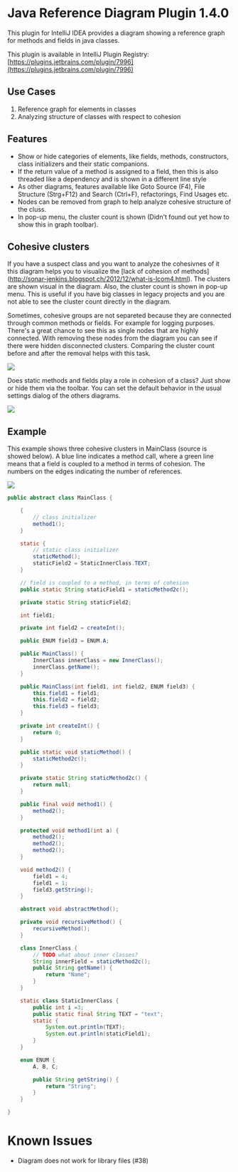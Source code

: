 # Java Reference Diagram Plugin 1.4.0

This plugin for IntelliJ IDEA provides a diagram showing a reference graph for methods and fields in java classes.

This plugin is available in IntelliJ Plugin Registry: [https://plugins.jetbrains.com/plugin/7996](https://plugins.jetbrains.com/plugin/7996)

## Use Cases
1. Reference graph for elements in classes
2. Analyzing structure of classes with respect to cohesion

## Features
- Show or hide categories of elements, like fields, methods, constructors, class initializers and their static companions.
- If the return value of a method is assigned to a field, then this is also threaded like a dependency and is shown in a different line style
- As other diagrams, features available like Goto Source (F4), File Structure (Strg+F12) and Search (Ctrl+F), refactorings, Find Usages etc.
- Nodes can be removed from graph to help analyze cohesive structure of the cluss.  
- In pop-up menu, the cluster count is shown (Didn't found out yet how to show this in graph toolbar). 

## Cohesive clusters
If you have a suspect class and you want to analyze the cohesivnes of it this diagram helps you to visualize the [lack of cohesion of methods]
(http://sonar-jenkins.blogspot.ch/2012/12/what-is-lcom4.html). The clusters are shown visual in the diagram. Also, the cluster count is shown
in pop-up menu. This is useful if you have big classes in legacy projects and you are not able to see the cluster count directly in the
diagram.

Sometimes, cohesive groups are not separeted because they are connected through common methods or fields. For example for logging purposes.
There's a great chance to see this as single nodes that are highly connected. With removing these nodes from the diagram you can see if there
were hidden disconnected clusters. Comparing the cluster count before and after the removal helps with this task.

![](https://raw.githubusercontent.com/stefku/intellij-reference-diagram/develop/doc/Example_show_cluster_count.png)
   
Does static methods and fields play a role in cohesion of a class? Just show or hide them via the toolbar. You can set the default behavior
in the usual settings dialog of the others diagrams.

![](https://raw.githubusercontent.com/stefku/intellij-reference-diagram/develop/doc/settings_default_categories.png)

## Example

This example shows three cohesive clusters in MainClass (source is showed below). 
A blue line indicates a method call, where a green line means that a field is coupled to a method in terms of cohesion.
The numbers on the edges indicating the number of references.

![](https://raw.githubusercontent.com/stefku/intellij-reference-diagram/develop/doc/ExampleDiagram_ch.docksnet.app.MainClass.png)

```java
public abstract class MainClass {

    {
        // class initializer
        method1();
    }

    static {
        // static class initializer
        staticMethod();
        staticField2 = StaticInnerClass.TEXT;
    }

    // field is coupled to a method, in terms of cohesion
    public static String staticField1 = staticMethod2c();

    private static String staticField2;

    int field1;

    private int field2 = createInt();

    public ENUM field3 = ENUM.A;

    public MainClass() {
        InnerClass innerClass = new InnerClass();
        innerClass.getName();
    }

    public MainClass(int field1, int field2, ENUM field3) {
        this.field1 = field1;
        this.field2 = field2;
        this.field3 = field3;
    }

    private int createInt() {
        return 0;
    }

    public static void staticMethod() {
        staticMethod2c();
    }

    private static String staticMethod2c() {
        return null;
    }

    public final void method1() {
        method2();
    }

    protected void method1(int a) {
        method2();
        method2();
        method2();
    }

    void method2() {
        field1 = 4;
        field1 = 1;
        field3.getString();
    }

    abstract void abstractMethod();

    private void recursiveMethod() {
        recursiveMethod();
    }

    class InnerClass {
        // TODO what about inner classes?
        String innerField = staticMethod2c();
        public String getName() {
            return "Name";
        }
    }

    static class StaticInnerClass {
        public int i =3;
        public static final String TEXT = "text";
        static {
            System.out.println(TEXT);
            System.out.println(staticField1);
        }
    }

    enum ENUM {
        A, B, C;

        public String getString() {
            return "String";
        }
    }

}
```
# Known Issues
- Diagram does not work for library files (#38)
